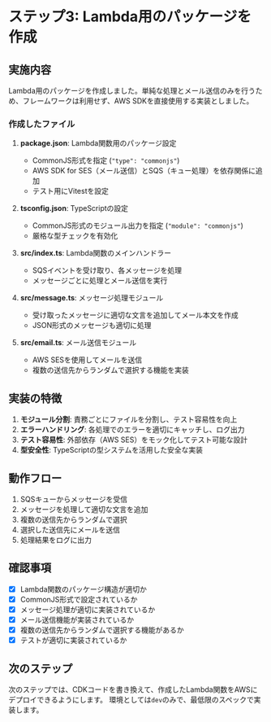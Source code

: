 # ステップ3: Lambda用のパッケージを作成

## 実施内容

Lambda用のパッケージを作成しました。単純な処理とメール送信のみを行うため、フレームワークは利用せず、AWS SDKを直接使用する実装としました。

### 作成したファイル

1. **package.json**: Lambda関数用のパッケージ設定
   - CommonJS形式を指定 (`"type": "commonjs"`)
   - AWS SDK for SES（メール送信）とSQS（キュー処理）を依存関係に追加
   - テスト用にVitestを設定

2. **tsconfig.json**: TypeScriptの設定
   - CommonJS形式のモジュール出力を指定 (`"module": "commonjs"`)
   - 厳格な型チェックを有効化

3. **src/index.ts**: Lambda関数のメインハンドラー
   - SQSイベントを受け取り、各メッセージを処理
   - メッセージごとに処理とメール送信を実行

4. **src/message.ts**: メッセージ処理モジュール
   - 受け取ったメッセージに適切な文言を追加してメール本文を作成
   - JSON形式のメッセージも適切に処理

5. **src/email.ts**: メール送信モジュール
   - AWS SESを使用してメールを送信
   - 複数の送信先からランダムで選択する機能を実装

## 実装の特徴

1. **モジュール分割**: 責務ごとにファイルを分割し、テスト容易性を向上
2. **エラーハンドリング**: 各処理でのエラーを適切にキャッチし、ログ出力
3. **テスト容易性**: 外部依存（AWS SES）をモック化してテスト可能な設計
4. **型安全性**: TypeScriptの型システムを活用した安全な実装

## 動作フロー

1. SQSキューからメッセージを受信
2. メッセージを処理して適切な文言を追加
3. 複数の送信先からランダムで選択
4. 選択した送信先にメールを送信
5. 処理結果をログに出力

## 確認事項

- [x] Lambda関数のパッケージ構造が適切か
- [x] CommonJS形式で設定されているか
- [x] メッセージ処理が適切に実装されているか
- [x] メール送信機能が実装されているか
- [x] 複数の送信先からランダムで選択する機能があるか
- [x] テストが適切に実装されているか

## 次のステップ

次のステップでは、CDKコードを書き換えて、作成したLambda関数をAWSにデプロイできるようにします。
環境としては`dev`のみで、最低限のスペックで実装します。
